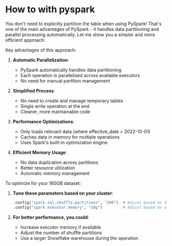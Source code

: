 # How to with pyspark
You don't need to explicitly partition the table when using PySpark! That's one of the main advantages of PySpark -
it handles data partitioning and parallel processing automatically. Let me show you a simpler and more efficient
approach:

Key advantages of this approach:

1. **Automatic Parallelization**:
    - PySpark automatically handles data partitioning
    - Each operation is parallelized across available executors
    - No need for manual partition management

2. **Simplified Process**:
    - No need to create and manage temporary tables
    - Single write operation at the end
    - Cleaner, more maintainable code

3. **Performance Optimizations**:
    - Only loads relevant data (where effective_date > 2022-10-01)
    - Caches data in memory for multiple operations
    - Uses Spark's built-in optimization engine

4. **Efficient Memory Usage**:
    - No data duplication across partitions
    - Better resource utilization
    - Automatic memory management

To optimize for your 160GB dataset:

1. **Tune these parameters based on your cluster**:
   ```python
   .config("spark.sql.shuffle.partitions", "200")  # Adjust based on data size
   .config("spark.executor.memory", "16g")         # Adjust based on available memory
   ```

2. **For better performance, you could**:
    - Increase executor memory if available
    - Adjust the number of shuffle partitions
    - Use a larger Snowflake warehouse during the operation
